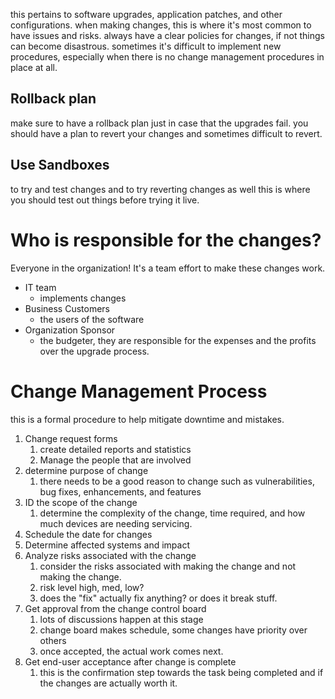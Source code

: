 this pertains to software upgrades, application patches, and other configurations. 
when making changes, this is where it's most common to have issues and risks.
always have a clear policies for changes, if not things can become disastrous.
sometimes it's difficult to implement new procedures, especially when there is no change management procedures in place at all.
## Rollback plan
make sure to have a rollback plan just in case that the upgrades fail.
you should have a plan to revert your changes and sometimes difficult to revert. 
## Use Sandboxes
to try and test changes and to try reverting changes as well this is where you should test out things before trying it live. 
# Who is responsible for the changes?
Everyone in the organization! It's a team effort to make these changes work. 
- IT team
	- implements changes
- Business Customers
	- the users of the software
- Organization Sponsor
	- the budgeter, they are responsible for the expenses and the profits over the upgrade process. 
# Change Management Process
this is a formal procedure to help mitigate downtime and mistakes. 
1. Change request forms
	1. create detailed reports and statistics
	2. Manage the people that are involved
2. determine purpose of change
	1. there needs to be a good reason to change such as vulnerabilities, bug fixes, enhancements, and features
3. ID the scope of the change
	1. determine the complexity of the change, time required, and how much devices are needing servicing. 
4. Schedule the date for changes
5. Determine affected systems and impact
6. Analyze risks associated with the change
	1. consider the risks associated with making the change and not making the change. 
	2. risk level high, med, low?
	3. does the "fix" actually fix anything? or does it break stuff. 
7. Get approval from the change control board
	1. lots of discussions happen at this stage
	2. change board makes schedule, some changes have priority over others
	3. once accepted, the actual work comes next. 
8. Get end-user acceptance after change is complete
	1. this is the confirmation step towards the task being completed and if the changes are actually worth it. 
